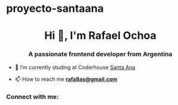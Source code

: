 # proyecto-santaana
<h1 align="center">Hi 👋, I'm Rafael Ochoa</h1>
<h3 align="center">A passionate frontend developer from Argentina</h3>

- 🔭 I’m currently studing at Coderhouse [Santa Ana](https://github.com/Rafa8as/proyecto-santaana)

- 📫 How to reach me **rafa8as@gmail.com**

<h3 align="left">Connect with me:</h3>
<p align="left">
</p>
